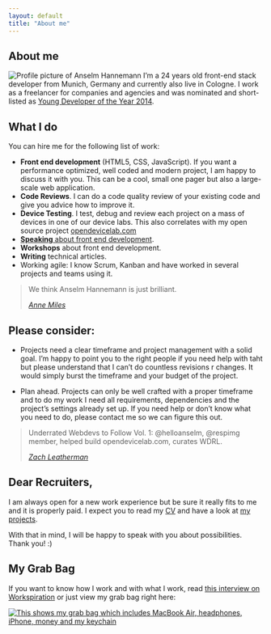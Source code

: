 ```yaml
---
layout: default
title: "About me"
---
```


## About me

![Profile picture of Anselm Hannemann](http://img.anselmhannemann.netdna-cdn.com/img/anselm_btconf2013.jpg)
I’m a 24 years old front-end stack developer from Munich, Germany and currently also live in Cologne. I work as a freelancer for companies and agencies and was nominated and short-listed as [Young Developer of the Year 2014](https://thenetawards.com/vote/young-developer/anselm-hannemann/).

## What I do

You can hire me for the following list of work:

- **Front end development** (HTML5, CSS, JavaScript). If you want a performance optimized, well coded and modern project, I am happy to discuss it with you. This can be a cool, small one pager but also a large-scale web application.
- **Code Reviews**. I can do a code quality review of your existing code and give you advice how to improve it.
- **Device Testing**. I test, debug and review each project on a mass of devices in one of our device labs. This also correlates with my open source project [opendevicelab.com](http://opendevicelab.com/)
- [**Speaking** about front end development](/conf/).
- **Workshops** about front end development.
- **Writing** technical articles.
- Working agile: I know Scrum, Kanban and have worked in several projects and teams using it.

> We think Anselm Hannemann is just brilliant.
>
> <cite><a href="http://www.redtoadmedia.com/" target="_blank">Anne Miles</a></cite>

<a id="matchmyinterest"> </a>

## Please consider:

- Projects need a clear timeframe and project management with a solid goal. I’m happy to point you to the right people if you need help with taht but please understand that I can’t do countless revisions r changes. It would simply burst the timeframe and your budget of the project.

- Plan ahead. Projects can only be well crafted with a proper timeframe and to do my work I need all requirements, dependencies and the project’s settings already set up. If you need help or don’t know what you need to do, please contact me so we can figure this out.

<a id="recruiters"> </a>

> Underrated Webdevs to Follow Vol. 1: @helloanselm, @respimg member, helped build opendevicelab.com, curates WDRL.
>
> <cite><a href="http://zachleat.com/" target="_blank">Zach Leatherman</a></cite>

## Dear Recruiters,

I am always open for a new work experience but be sure it really fits to me and it is properly paid.
I expect you to read my [CV](/cv/) and have a look at [my projects](/work/).

With that in mind, I will be happy to speak with you about possibilities. Thank you! :)

## My Grab Bag

If you want to know how I work and with what I work, read [this interview on Workspiration](http://workspiration.org/anselm-hannemann) or just view my grab bag right here:

[![This shows my grab bag which includes MacBook Air, headphones, iPhone, money and my keychain](http://img.anselmhannemann.netdna-cdn.com/img/grab-bag.jpg)](https://medium.com/grab-bag/acec0b302a9d)
